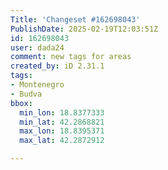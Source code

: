 ```yaml
---
Title: 'Changeset #162698043'
PublishDate: 2025-02-19T12:03:51Z
id: 162698043
user: dada24
comment: new tags for areas
created_by: iD 2.31.1
tags:
- Montenegro
- Budva
bbox:
  min_lon: 18.8377333
  min_lat: 42.2868821
  max_lon: 18.8395371
  max_lat: 42.2872912

---
```

